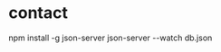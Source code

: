 # contact

<!-- run in the backend folder -->
npm install -g json-server
json-server --watch db.json


